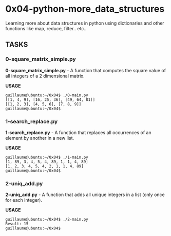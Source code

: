 # 0x04-python-more_data_structures

Learning more about data structures in python using dictionaries and other functions like map, reduce, filter.. etc..

## TASKS

### 0-square_matrix_simple.py
**0-square_matrix_simple.py** - A function that computes the square value of all integers of a 2 dimensional matrix.

**USAGE**

```
guillaume@ubuntu:~/0x04$ ./0-main.py
[[1, 4, 9], [16, 25, 36], [49, 64, 81]]
[[1, 2, 3], [4, 5, 6], [7, 8, 9]]
guillaume@ubuntu:~/0x04$
```


### 1-search_replace.py
**1-search_replace.py** - A function that replaces all occurrences of an element by another in a new list.

**USAGE**
```
guillaume@ubuntu:~/0x04$ ./1-main.py
[1, 89, 3, 4, 5, 4, 89, 1, 1, 4, 89]
[1, 2, 3, 4, 5, 4, 2, 1, 1, 4, 89]
guillaume@ubuntu:~/0x04$
```

### 2-uniq_add.py

**2-uniq_add.py** - A function that adds all unique integers in a list (only once for each integer).


**USAGE**
```
guillaume@ubuntu:~/0x04$ ./2-main.py
Result: 15
guillaume@ubuntu:~/0x04$
```
